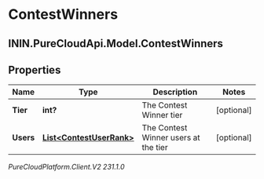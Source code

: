 # ContestWinners

## ININ.PureCloudApi.Model.ContestWinners

## Properties

|Name | Type | Description | Notes|
|------------ | ------------- | ------------- | -------------|
| **Tier** | **int?** | The Contest Winner tier | [optional] |
| **Users** | [**List&lt;ContestUserRank&gt;**](ContestUserRank) | The Contest Winner users at the tier | [optional] |



_PureCloudPlatform.Client.V2 231.1.0_
